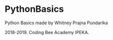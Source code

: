 # PythonBasics
Python Basics made by Whitney Prajna Pundarika

2018-2019. Coding Bee Academy IPEKA. 
